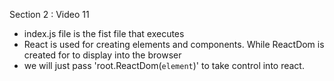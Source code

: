
Section 2 : Video 11
- index.js file is the fist file that executes
- React is used for creating elements and components. While ReactDom is created 
for to display into the browser
- we will just pass 'root.ReactDom(`element`)' to take control into react.

